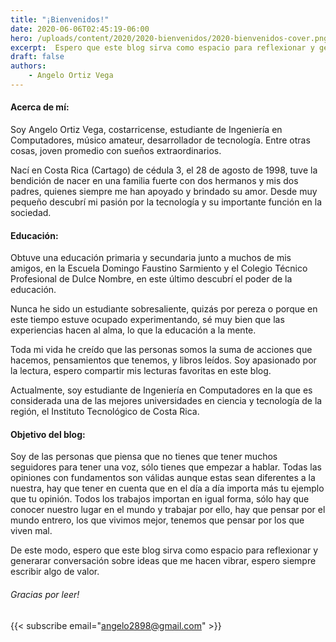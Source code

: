 ```yaml
---
title: "¡Bienvenidos!"
date: 2020-06-06T02:45:19-06:00
hero: /uploads/content/2020/2020-bienvenidos/2020-bienvenidos-cover.png
excerpt:  Espero que este blog sirva como espacio para reflexionar y generarar conversación sobre ideas que me hacen vibrar
draft: false
authors:
    - Angelo Ortiz Vega
---
```



#### Acerca de mí:

Soy Angelo Ortiz Vega, costarricense, estudiante de Ingeniería en Computadores, músico amateur, desarrollador de tecnología. Entre otras cosas, joven promedio con sueños extraordinarios.

Nací en Costa Rica (Cartago) de cédula 3, el 28 de agosto de 1998, tuve la bendición de nacer en una familia fuerte con dos hermanos y mis dos padres, quienes siempre me han apoyado y brindado su amor. Desde muy pequeño descubrí mi pasión por la tecnología y su importante función en la sociedad.


#### Educación:

Obtuve una educación primaria y secundaria junto a muchos de mis amigos, en la Escuela Domingo Faustino Sarmiento y el Colegio Técnico Profesional de Dulce Nombre, en este último descubrí el poder de la educación.

Nunca he sido un estudiante sobresaliente, quizás por pereza o porque en este tiempo estuve ocupado experimentando, sé muy bien que las experiencias hacen al alma, lo que la educación a la mente.

Toda mi vida he creído que las personas somos la suma de acciones que hacemos, pensamientos que tenemos, y libros leídos. Soy apasionado por la lectura, espero compartir mis lecturas favoritas en este blog.

Actualmente, soy estudiante de Ingeniería en Computadores en la que es considerada una de las mejores universidades en ciencia y tecnología de la región, el Instituto Tecnológico de Costa Rica. 

#### Objetivo del blog:

Soy de las personas que piensa que no tienes que tener muchos seguidores para tener una voz, sólo tienes que empezar a hablar. Todas las opiniones con fundamentos son válidas aunque estas sean diferentes a la nuestra, hay que tener en cuenta que en el día a día importa más tu ejemplo que tu opinión. Todos los trabajos importan en igual forma, sólo hay que conocer nuestro lugar en el mundo y trabajar por ello, hay que pensar por el mundo entrero, los que vivimos mejor, tenemos que pensar por los que viven mal.

De este modo, espero que este blog sirva como espacio para reflexionar y generarar conversación sobre ideas que me hacen vibrar, espero siempre escribir algo de valor.

###### Gracias por leer!

>>>


{{< subscribe email="angelo2898@gmail.com" >}}